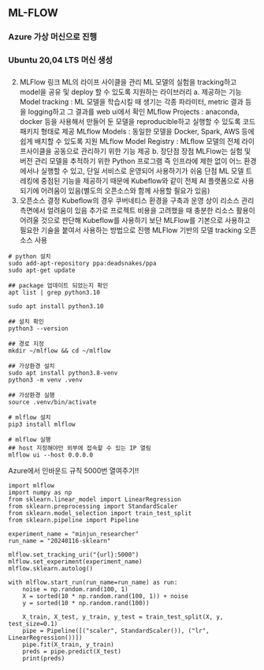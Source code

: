 ## ML-FLOW 

### Azure 가상 머신으로 진행 

### Ubuntu 20,04 LTS 머신 생성

###
2. MLFlow 링크
ML의 라이프 사이클을 관리
ML 모델의 실험을 tracking하고 model을 공유 및 deploy 할 수 있도록 지원하는 라이브러리
a. 제공하는 기능
Model tracking : ML 모델을 학습시킬 때 생기는 각종 파라미터, metric 결과 등을 logging하고 그 결과를 web ui에서 확인
MLflow Projects : anaconda, docker 등을 사용해서 만들어 둔 모델을 reproducible하고 실행할 수 있도록 코드 패키지 형태로 제공
MLflow Models : 동일한 모델을 Docker, Spark, AWS 등에 쉽게 배치할 수 있도록 지원
MLflow Model Registry : MLflow 모델의 전체 라이프사이클을 공동으로 관리하기 위한 기능 제공
b. 장단점
장점
MLFlow는 실험 및 버전 관리 모델을 추적하기 위한 Python 프로그램
즉 인프라에 제한 없이 어느 환경에서나 실행할 수 있고, 단일 서비스로 운영되어 사용하기가 쉬움
단점
ML 모델 트레킹에 중점된 기능을 제공하기 때문에 Kubeflow와 같이 전체 AI 플랫폼으로 사용되기에 어려움이 있음(별도의 오픈소스와 함께 사용할 필요가 있음)
3. 오픈소스 결정
Kubeflow의 경우 쿠버네티스 환경을 구축과 운영 상이 리소스 관리 측면에서 얼려움이 있음
추가로 프로젝트 비용을 고려했을 때 충분한 리소스 활용이 어려울 것으로 판단해 Kubeflow를 사용하기 보단 MLFlow를 기본으로 사용하고 필요한 기술을 붙여서 사용하는 방법으로 진행
MLFlow 기반의 모델 tracking 오픈소스 사용



```
# python 설치
sudo add-apt-repository ppa:deadsnakes/ppa
sudo apt-get update

## package 업데이트 되었는지 확인
apt list | grep python3.10

sudo apt install python3.10

## 설치 확인
python3 --version

## 경로 지정
mkdir ~/mlflow && cd ~/mlflow

## 가상환경 설치
sudo apt install python3.8-venv
python3 -m venv .venv

## 가상환경 실행
source .venv/bin/activate

# mlflow 설치
pip3 install mlflow

# mlflow 실행
## host 지정해야만 외부에 접속할 수 있는 IP 열림
mlflow ui --host 0.0.0.0
```

Azure에서 인바운드 규칙 5000번 열여주기!!


```
import mlflow
import numpy as np
from sklearn.linear_model import LinearRegression
from sklearn.preprocessing import StandardScaler
from sklearn.model_selection import train_test_split
from sklearn.pipeline import Pipeline

experiment_name = "minjun_researcher"
run_name = "20240116-sklearn"

mlflow.set_tracking_uri("{url}:5000")
mlflow.set_experiment(experiment_name)
mlflow.sklearn.autolog()

with mlflow.start_run(run_name=run_name) as run:
    noise = np.random.rand(100, 1)
    X = sorted(10 * np.random.rand(100, 1)) + noise
    y = sorted(10 * np.random.rand(100))

    X_train, X_test, y_train, y_test = train_test_split(X, y, test_size=0.1)
    pipe = Pipeline([("scaler", StandardScaler()), ("lr", LinearRegression())])
    pipe.fit(X_train, y_train)
    preds = pipe.predict(X_test)
    print(preds)

```